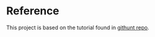 # Reference

This project is based on the tutorial found in [githunt repo](https://github.com/kamranahmedse/githunt).

